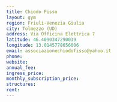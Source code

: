 ```yaml
---
title: Chiodo Fisso
layout: gym
region: Friuli-Venezia Giulia
city: Tolmezzo (UD)
address: Via Officina Elettrica 7
latitude: 46.4090347290039
longitude: 13.0145778656006
email: associazionechiodofisso@yahoo.it
phone: 
website: 
annual_fee: 
ingress_price: 
monthly_subscription_price: 
structures: 
rent: 
---
```


